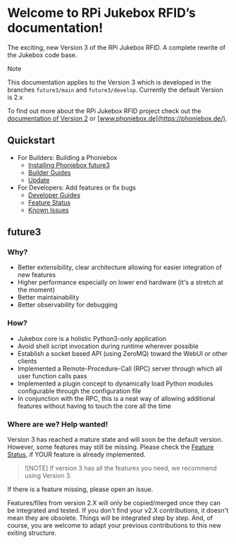 # Welcome to RPi Jukebox RFID’s documentation!

The exciting, new Version 3 of the RPi Jukebox RFID. A complete rewrite of the Jukebox code base.

> [!NOTE]
> This documentation applies to the Version 3 which is developed in the branches `future3/main` and `future3/develop`. Currently the default Version is 2.x

To find out more about the RPi Jukebox RFID
project check out the [documentation of Version 2](https://github.com/MiczFlor/RPi-Jukebox-RFID) or [www.phoniebox.de](https://phoniebox.de/).

## Quickstart

* For Builders: Building a Phoniebox
  * [Installing Phoniebox future3](./builders/installation.md)
  * [Builder Guides](./builders/README.md)
  * [Update](./builders/update.md)
* For Developers: Add features or fix bugs
  * [Developer Guides](./developers/README.md)
  * [Feature Status](./developers/status.md)
  * [Known Issues](./developers/known-issues.md)

## future3

### Why?

* Better extensibility, clear architecture allowing for easier integration of new features
* Higher performance especially on lower end hardware (it's a stretch at the moment)
* Better maintainability
* Better observability for debugging

### How?

* Jukebox core is a holistic Python3-only application
* Avoid shell script invocation during runtime wherever possible
* Establish a socket based API (using ZeroMQ) toward the WebUI or other clients
* Implemented a Remote-Procedure-Call (RPC) server through which all user function calls pass
* Implemented a plugin concept to dynamically load Python modules configurable through the configuration file
* In conjunction with the RPC, this is a neat way of allowing additional features without having to touch the core all the time

### Where are we? Help wanted!

Version 3 has reached a mature state and will soon be the default version.
However, some features may still be missing. Please check the [Feature Status](./developers/status.md), if YOUR feature is already implemented.

> ![NOTE] 
> If version 3 has all the features you need, we recommend using Version 3.

If there is a feature missing, please open an issue.

Features/files from version 2.X will only be copied/merged once they can be integrated and tested.
If you don't find your v2.X contributions, it doesn't mean they are obsolete. Things will be integrated step by step.
And, of course, you are welcome to adapt your previous contributions to this new exiting structure.
